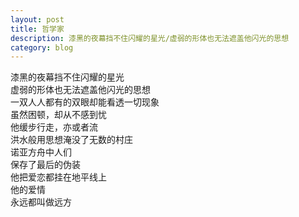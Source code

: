 ```yaml
---
layout: post
title: 哲学家
description: 漆黑的夜幕挡不住闪耀的星光/虚弱的形体也无法遮盖他闪光的思想
category: blog
---
```


漆黑的夜幕挡不住闪耀的星光        
虚弱的形体也无法遮盖他闪光的思想      
一双人人都有的双眼却能看透一切现象     
虽然困顿，却从不感到忧      
他缓步行走，亦或者流      
洪水般用思想淹没了无数的村庄     
诺亚方舟中人们     
保存了最后的伪装      
他把爱恋都挂在地平线上      
他的爱情     
永远都叫做远方     